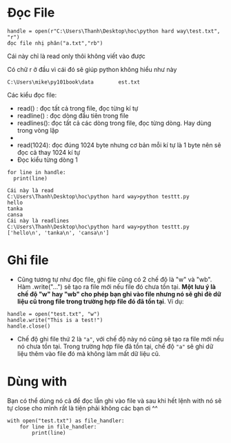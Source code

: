 # Đọc File
```
handle = open(r"C:\Users\Thanh\Desktop\hoc\python hard way\test.txt", "r")
đọc file nhị phân("a.txt","rb")
```
Cái này chỉ là read only thôi không viết vào được

Có chữ r ở đầu vì cái đó sẽ giúp python không hiểu như này

`C:\Users\mike\py101book\data        est.txt`

Các kiểu đọc file:
  - read() : đọc tất cả trong file, đọc từng kí tự
  - readline() : đọc dòng đầu tiên trong file
  - readlines(): đọc tất cả các dòng trong file, đọc từng dòng. Hay dùng trong vòng lặp
  - 
  - read(1024): đọc đúng 1024 byte nhưng cơ bản mỗi kí tự là 1 byte nên sẽ đọc cả thay 1024 kí tự
  - Đọc kiểu từng dòng 1
  ```
  for line in handle:
    print(line)
  ```

```
Cái này là read
C:\Users\Thanh\Desktop\hoc\python hard way>python testtt.py  
hello 
tanka
cansa    
Cái này là readlines
C:\Users\Thanh\Desktop\hoc\python hard way>python testtt.py                                                             
['hello\n', 'tanka\n', 'cansa\n']  
```
# Ghi file
- Cũng tương tự như đọc file, ghi file cũng có 2 chế độ là "w" và "wb". Hàm .write("...") sẽ tạo ra file mới nếu file đó chưa tồn tại. **Một lưu ý là chế độ "w" hay "wb" cho phép bạn ghi vào file nhưng nó sẽ ghi đè dữ liệu cũ trong file trong trường hợp file đó đã tồn tại**.  Ví dụ:

```
handle = open("test.txt", "w")
handle.write("This is a test!")
handle.close()
```
- Chế độ ghi file thứ 2 là `"a"`, với chế độ này nó cũng sẽ tạo ra file mới nếu nó chưa tồn tại. Trong trường hợp file đã tồn tại, chế độ `"a"` sẽ ghi dữ liệu thêm vào file đó mà không làm mất dữ liệu cũ.
# Dùng with 
Bạn có thể dùng nó cả để đọc lẫn ghi vào file và sau khi hết lệnh with nó sẽ tự close cho mình rất là tiện phải không các bạn ơi ^^
```
with open("test.txt") as file_handler:
    for line in file_handler:
        print(line)
```
















